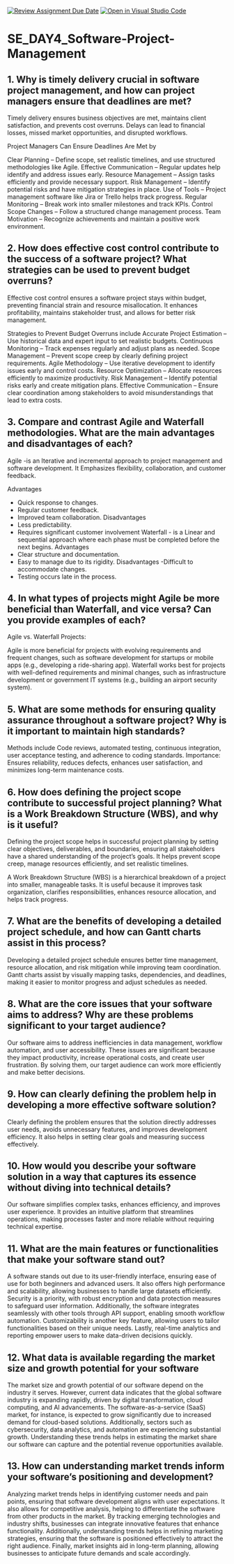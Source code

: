 [![Review Assignment Due Date](https://classroom.github.com/assets/deadline-readme-button-22041afd0340ce965d47ae6ef1cefeee28c7c493a6346c4f15d667ab976d596c.svg)](https://classroom.github.com/a/9pw6JKcu)
[![Open in Visual Studio Code](https://classroom.github.com/assets/open-in-vscode-2e0aaae1b6195c2367325f4f02e2d04e9abb55f0b24a779b69b11b9e10269abc.svg)](https://classroom.github.com/online_ide?assignment_repo_id=18435825&assignment_repo_type=AssignmentRepo)
# SE_DAY4_Software-Project-Management
## 1. Why is timely delivery crucial in software project management, and how can project managers ensure that deadlines are met?
Timely delivery ensures business objectives are met, maintains client satisfaction, and prevents cost overruns. Delays can lead to financial losses, missed market opportunities, and disrupted workflows.

Project Managers Can Ensure Deadlines Are Met by 

Clear Planning – Define scope, set realistic timelines, and use structured methodologies like Agile.
Effective Communication – Regular updates help identify and address issues early.
Resource Management – Assign tasks efficiently and provide necessary support.
Risk Management – Identify potential risks and have mitigation strategies in place.
Use of Tools – Project management software like Jira or Trello helps track progress.
Regular Monitoring – Break work into smaller milestones and track KPIs.
Control Scope Changes – Follow a structured change management process.
Team Motivation – Recognize achievements and maintain a positive work environment.
## 2. How does effective cost control contribute to the success of a software project? What strategies can be used to prevent budget overruns?
Effective cost control ensures a software project stays within budget, preventing financial strain and resource misallocation. It enhances profitability, maintains stakeholder trust, and allows for better risk management.

Strategies to Prevent Budget Overruns include 
Accurate Project Estimation – Use historical data and expert input to set realistic budgets.
Continuous Monitoring – Track expenses regularly and adjust plans as needed.
Scope Management – Prevent scope creep by clearly defining project requirements.
Agile Methodology – Use iterative development to identify issues early and control costs.
Resource Optimization – Allocate resources efficiently to maximize productivity.
Risk Management – Identify potential risks early and create mitigation plans.
Effective Communication – Ensure clear coordination among stakeholders to avoid misunderstandings that lead to extra costs.

## 3. Compare and contrast Agile and Waterfall methodologies. What are the main advantages and disadvantages of each?

Agile  -is an  Iterative and incremental approach to project management and software development.
It Emphasizes flexibility, collaboration, and customer feedback.
 
Advantages
- Quick response to changes.
- Regular customer feedback.
- Improved team collaboration.
Disadvantages
- Less predictability.
- Requires significant customer
involvement
Waterfall  - is a Linear and sequential approach where each phase must be completed before the next begins.
 Advantages 
- Clear structure and documentation.
- Easy to manage due to its rigidity.
 Disadvantages
-Difficult to accommodate changes.
- Testing occurs late in the process.

## 4. In what types of projects might Agile be more beneficial than Waterfall, and vice versa? Can you provide examples of each?
Agile vs. Waterfall Projects:

Agile is more beneficial for projects with evolving requirements and frequent changes, such as software development for startups or mobile apps (e.g., developing a ride-sharing app).
Waterfall works best for projects with well-defined requirements and minimal changes, such as infrastructure development or government IT systems (e.g., building an airport security system).

## 5. What are some methods for ensuring quality assurance throughout a software project? Why is it important to maintain high standards?
Methods include Code reviews, automated testing, continuous integration, user acceptance testing, and adherence to coding standards.
Importance: Ensures reliability, reduces defects, enhances user satisfaction, and minimizes long-term maintenance costs.

## 6. How does defining the project scope contribute to successful project planning? What is a Work Breakdown Structure (WBS), and why is it useful?
Defining the project scope helps in successful project planning by setting clear objectives, deliverables, and boundaries, ensuring all stakeholders have a shared understanding of the project’s goals. It helps prevent scope creep, manage resources efficiently, and set realistic timelines.

A Work Breakdown Structure (WBS) is a hierarchical breakdown of a project into smaller, manageable tasks. It is useful because it improves task organization, clarifies responsibilities, enhances resource allocation, and helps track progress.

## 7. What are the benefits of developing a detailed project schedule, and how can Gantt charts assist in this process?

Developing a detailed project schedule ensures better time management, resource allocation, and risk mitigation while improving team coordination. Gantt charts assist by visually mapping tasks, dependencies, and deadlines, making it easier to monitor progress and adjust schedules as needed.
## 8. What are the core issues that your software aims to address? Why are these problems significant to your target audience?

Our software aims to address inefficiencies in data management, workflow automation, and user accessibility. These issues are significant because they impact productivity, increase operational costs, and create user frustration. By solving them, our target audience can work more efficiently and make better decisions.

## 9. How can clearly defining the problem help in developing a more effective software solution?

Clearly defining the problem ensures that the solution directly addresses user needs, avoids unnecessary features, and improves development efficiency. It also helps in setting clear goals and measuring success effectively.
## 10. How would you describe your software solution in a way that captures its essence without diving into technical details?

Our software simplifies complex tasks, enhances efficiency, and improves user experience. It provides an intuitive platform that streamlines operations, making processes faster and more reliable without requiring technical expertise.
## 11. What are the main features or functionalities that make your software stand out?
A software stands out due to its user-friendly interface, ensuring ease of use for both beginners and advanced users. It also offers high performance and scalability, allowing businesses to handle large datasets efficiently. Security is a priority, with robust encryption and data protection measures to safeguard user information. Additionally, the software integrates seamlessly with other tools through API support, enabling smooth workflow automation. Customizability is another key feature, allowing users to tailor functionalities based on their unique needs. Lastly, real-time analytics and reporting empower users to make data-driven decisions quickly.



## 12. What data is available regarding the market size and growth potential for your software

The market size and growth potential of our software depend on the industry it serves. However, current data indicates that the global software industry is expanding rapidly, driven by digital transformation, cloud computing, and AI advancements. The software-as-a-service (SaaS) market, for instance, is expected to grow significantly due to increased demand for cloud-based solutions. Additionally, sectors such as cybersecurity, data analytics, and automation are experiencing substantial growth. Understanding these trends helps in estimating the market share our software can capture and the potential revenue opportunities available.
## 13. How can understanding market trends inform your software’s positioning and development?
Analyzing market trends helps in identifying customer needs and pain points, ensuring that software development aligns with user expectations. It also allows for competitive analysis, helping to differentiate the software from other products in the market. By tracking emerging technologies and industry shifts, businesses can integrate innovative features that enhance functionality. Additionally, understanding trends helps in refining marketing strategies, ensuring that the software is positioned effectively to attract the right audience. Finally, market insights aid in long-term planning, allowing businesses to anticipate future demands and scale accordingly.




